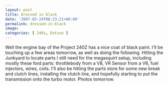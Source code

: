 ```yaml
---
layout: post
title: Dressed in black
date: '2007-03-24T08:23:21+00:00'
permalink: dressed-in-black
image: 
categories: [ 240z, Datsun ]
---
```

Well the engine bay of the Project 240Z has a nice coat of black paint. I'll be touching up a few areas tomorrow, as well as doing the following.
Hitting the Junkyard to locate parts I still need for the megasquirt setup, including mostly these ford parts: throttlebody from a V8, VR Sensor from a V6, fuel injectors, wires, coils. 
I'll also be hitting the parts store for some new break and clutch lines, installing the clutch line, and hopefully starting to put the transmission onto the turbo motor.
Photos tomorrow.

